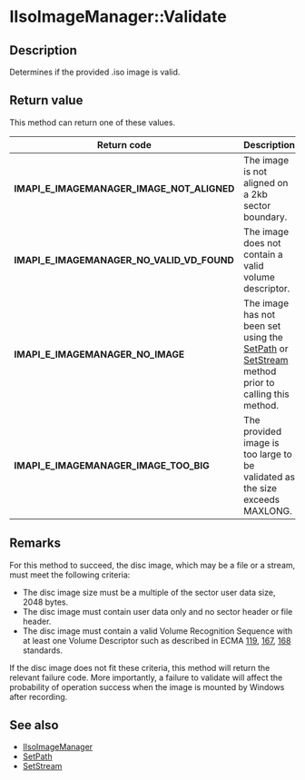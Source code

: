 # IIsoImageManager::Validate

## Description

Determines if the provided .iso image is valid.

## Return value

This method can return one of these values.

| Return code | Description |
|-------------|-------------|
| **IMAPI_E_IMAGEMANAGER_IMAGE_NOT_ALIGNED** | The image is not aligned on a 2kb sector boundary. |
| **IMAPI_E_IMAGEMANAGER_NO_VALID_VD_FOUND** | The image does not contain a valid volume descriptor. |
| **IMAPI_E_IMAGEMANAGER_NO_IMAGE** | The image has not been set using the [SetPath](https://learn.microsoft.com/windows/win32/api/imapi2fs/nf-imapi2fs-iisoimagemanager-setpath) or [SetStream](https://learn.microsoft.com/windows/win32/api/imapi2fs/nf-imapi2fs-iisoimagemanager-setstream) method prior to calling this method. |
| **IMAPI_E_IMAGEMANAGER_IMAGE_TOO_BIG** | The provided image is too large to be validated as the size exceeds MAXLONG. |

## Remarks

For this method to succeed, the disc image, which may be a file or a stream, must meet the following criteria:

- The disc image size must be a multiple of the sector user data size, 2048 bytes.
- The disc image must contain user data only and no sector header or file header.
- The disc image must contain a valid Volume Recognition Sequence with at least one Volume Descriptor such as described in ECMA [119](https://www.ecma-international.org/wp-content/uploads/ECMA-119_2nd_edition_december_1987.pdf), [167](https://www.ecma-international.org/publications-and-standards/standards/ecma-167/), [168](https://www.ecma-international.org/publications-and-standards/standards/ecma-168/) standards.

If the disc image does not fit these criteria, this method will return the relevant failure code. More importantly, a failure to validate will affect the probability of operation success when the image is mounted by Windows after recording.

## See also

- [IIsoImageManager](https://learn.microsoft.com/windows/win32/api/imapi2fs/nn-imapi2fs-iisoimagemanager)
- [SetPath](https://learn.microsoft.com/windows/win32/api/imapi2fs/nf-imapi2fs-iisoimagemanager-setpath)
- [SetStream](https://learn.microsoft.com/windows/win32/api/imapi2fs/nf-imapi2fs-iisoimagemanager-setstream)